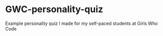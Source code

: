 # GWC-personality-quiz
Example personality quiz I made for my self-paced students at Girls Who Code
